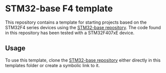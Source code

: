 # STM32-base F4 template

This repository contains a template for starting projects based on the STM32F4 series devices using the [STM32-base repository](https://github.com/ThomasGravekamp/STM32-base). The code found in this repository has been tested with a STM32F407xE device.

## Usage

To use this template, clone the [STM32-base repository](https://github.com/ThomasGravekamp/STM32-base) either directly in this templates folder or create a symbolic link to it.
